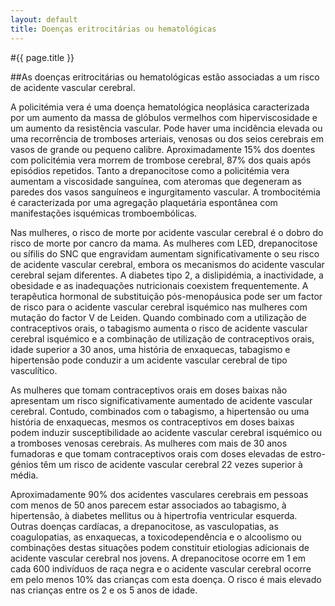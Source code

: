 ```yaml
---
layout: default
title: Doenças eritrocitárias ou hematológicas
---
```


#{{ page.title }}

##As doenças eritrocitárias ou hematológicas estão associadas a um risco de acidente vascular cerebral.

A policitémia vera é uma doença hematológica neoplásica caracterizada por um aumento da massa de glóbulos vermelhos com hiperviscosidade e um aumento da resistência vascular. Pode haver uma incidência elevada ou uma recorrência de tromboses arteriais, venosas ou dos seios cerebrais em vasos de grande ou pequeno calibre. Aproximadamente 15% dos doentes com policitémia vera morrem de trombose cerebral, 87% dos quais após episódios repetidos. Tanto a drepanocitose como a policitémia vera aumentam a viscosidade sanguínea, com ateromas que degeneram as paredes dos vasos sanguíneos e ingurgitamento vascular. A trombocitémia é caracterizada por uma agregação plaquetária espontânea com manifestações isquémicas tromboembólicas.

Nas mulheres, o risco de morte por acidente vascular cerebral é o dobro do risco de morte por cancro da mama. As mulheres com LED, drepanocitose ou sífilis do SNC que engravidam aumentam significativamente o seu risco de acidente vascular cerebral, embora os mecanismos do acidente vascular cerebral sejam diferentes. A diabetes tipo 2, a dislipidémia, a inactividade, a obesidade e as inadequações nutricionais coexistem frequentemente. A terapêutica hormonal de substituição pós-menopáusica pode ser um factor de risco para o acidente vascular cerebral isquémico nas mulheres com mutação do factor V de Leiden. Quando combinado com a utilização de contraceptivos orais, o tabagismo aumenta o risco de acidente vascular cerebral isquémico e a combinação de utilização de contraceptivos orais, idade superior a 30 anos, uma história de enxaquecas, tabagismo e hipertensão pode conduzir a um acidente vascular cerebral de tipo vasculítico.

As mulheres que tomam contraceptivos orais em doses baixas não apresentam um risco significativamente aumentado de acidente vascular cerebral. Contudo, combinados com o tabagismo, a hipertensão ou uma história de enxaquecas, mesmos os contraceptivos em doses baixas podem induzir susceptibilidade ao acidente vascular cerebral isquémico ou a tromboses venosas cerebrais. As mulheres com mais de 30 anos fumadoras e que tomam contraceptivos orais com doses elevadas de estro-génios têm um risco de acidente vascular cerebral 22 vezes superior à média.

Aproximadamente 90% dos acidentes vasculares cerebrais em pessoas com menos de 50 anos parecem estar associados ao tabagismo, à hipertensão, à diabetes mellitus ou à hipertrofia ventricular esquerda. Outras doenças cardíacas, a drepanocitose, as vasculopatias, as coagulopatias, as enxaquecas, a toxicodependência e o alcoolismo ou combinações destas situações podem constituir etiologias adicionais de acidente vascular cerebral nos jovens. A drepanocitose ocorre em 1 em cada 600 indivíduos de raça negra e o acidente vascular cerebral ocorre em pelo menos 10% das crianças com esta doença. O risco é mais elevado nas crianças entre os 2 e os 5 anos de idade.
